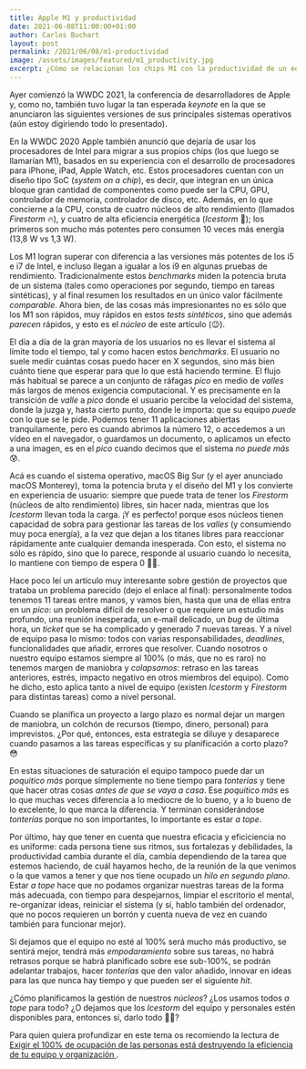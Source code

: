 ```yaml
---
title: Apple M1 y productividad
date: 2021-06-08T11:00:00+01:00
author: Carlos Buchart
layout: post
permalink: /2021/06/08/m1-productividad
image: /assets/images/featured/m1_productivity.jpg
excerpt: ¿Cómo se relacionan los chips M1 con la productividad de un equipo?
---
```

Ayer comienzó la WWDC 2021, la conferencia de desarrolladores de Apple y, como no, también tuvo lugar la tan esperada _keynote_ en la que se anunciaron las siguientes versiones de sus principales sistemas operativos (aún estoy digiriendo todo lo presentado).

En la WWDC 2020 Apple también anunció que dejaría de usar los procesadores de Intel para migrar a sus propios chips (los que luego se llamarían M1), basados en su experiencia con el desarrollo de procesadores para iPhone, iPad, Apple Watch, etc. Estos procesadores cuentan con un diseño tipo SoC (_system on a chip_), es decir, que integran en un única bloque gran cantidad de componentes como puede ser la CPU, GPU, controlador de memoria, controlador de disco, etc. Además, en lo que concierne a la CPU, consta de cuatro núcleos de alto rendimiento (llamados _Firestorm_ 🔥), y cuatro de alta eficiencia energética (_Icestorm_ 🧊); los primeros son mucho más potentes pero consumen 10 veces más energía (13,8 W vs 1,3 W).

Los M1 logran superar con diferencia a las versiones más potentes de los i5 e i7 de Intel, e incluso llegan a igualar a los i9 en algunas pruebas de rendimiento. Tradicionalmente estos _benchmarks_ miden la potencia bruta de un sistema (tales como operaciones por segundo, tiempo en tareas sintéticas), y al final resumen los resultados en un único valor fácilmente _comparable_. Ahora bien, de las cosas más impresionantes no es sólo que los M1 son rápidos, muy rápidos en estos _tests sintéticos_, sino que además _parecen_ rápidos, y esto es el _núcleo_ de este artículo (😉).

El día a día de la gran mayoría de los usuarios no es llevar el sistema al límite todo el tiempo, tal y como hacen estos _benchmarks_. El usuario no suele medir cuántas cosas puedo hacer en X segundos, sino más bien cuánto tiene que esperar para que lo que está haciendo termine. El flujo más habitual se parece a un conjunto de ráfagas _pico_ en medio de _valles_ más largos de menos exigencia computacional. Y es precisamente en la transición de _valle_ a _pico_ donde el usuario percibe la velocidad del sistema, donde la juzga y, hasta cierto punto, donde le importa: que su equipo _puede_ con lo que se le pide. Podemos tener 11 aplicaciones abiertas tranquilamente, pero es cuando abrimos la número 12, o accedemos a un vídeo en el navegador, o guardamos un documento, o aplicamos un efecto a una imagen, es en el _pico_ cuando decimos que el sistema _no puede más_ 😰.

Acá es cuando el sistema operativo, macOS Big Sur (y el ayer anunciado macOS Monterey), toma la potencia bruta y el diseño del M1 y los convierte en experiencia de usuario: siempre que puede trata de tener los _Firestorm_ (núcleos de alto rendimiento) libres, sin hacer nada, mientras que los _Icestorm_ llevan toda la carga. ¡Y es perfecto! porque esos núcleos tienen capacidad de sobra para gestionar las tareas de los _valles_ (y consumiendo muy poca energía), a la vez que dejan a los titanes libres para reaccionar rápidamente ante cualquier demanda inesperada. Con esto, el sistema no sólo es rápido, sino que lo parece, responde al usuario cuando lo necesita, lo mantiene con tiempo de espera 0 👍🏼.

Hace poco leí un artículo muy interesante sobre gestión de proyectos que trataba un problema parecido (dejo el enlace al final): personalmente todos tenemos 11 tareas entre manos, y vamos bien, hasta que una de ellas entra en un _pico_: un problema difícil de resolver o que requiere un estudio más profundo, una reunión inesperada, un e-mail delicado, un _bug_ de última hora, un _ticket_ que se ha complicado y generado 7 nuevas tareas. Y a nivel de equipo pasa lo mismo: todos con varias responsabilidades, _deadlines_, funcionalidades que añadir, errores que resolver. Cuando nosotros o nuestro equipo estamos siempre al 100% (o más, que no es raro) no tenemos margen de maniobra y _colapsamos_: retraso en las tareas anteriores, estrés, impacto negativo en otros miembros del equipo). Como he dicho, esto aplica tanto a nivel de equipo (existen _Icestorm_ y _Firestorm_ para distintas tareas) como a nivel personal.

Cuando se planifica un proyecto a largo plazo es normal dejar un margen de maniobra, un colchón de recursos (tiempo, dinero, personal) para imprevistos. ¿Por qué, entonces, esta estrategia se diluye y desaparece cuando pasamos a las tareas específicas y su planificación a corto plazo? 😳

En estas situaciones de saturación el equipo tampoco puede dar un _poquitico más_ porque simplemente no tiene tiempo para _tonterías_ y tiene que hacer otras cosas _antes de que se vaya a casa_. Ese _poquitico más_ es lo que muchas veces diferencia a lo mediocre de lo bueno, y a lo bueno de lo excelente, lo que marca la diferencia. Y terminan considerándose _tonterías_ porque no son importantes, lo importante es estar _a tope_.

Por último, hay que tener en cuenta que nuestra eficacia y eficiciencia no es uniforme: cada persona tiene sus ritmos, sus fortalezas y debilidades, la productividad cambia durante el día, cambia dependiendo de la tarea que estemos haciendo, de cuál hayamos hecho, de la reunión de la que venimos o la que vamos a tener y que nos tiene ocupado un _hilo en segundo plano_. Estar _a tope_ hace que no podamos organizar nuestras tareas de la forma más adecuada, con tiempo para despejarnos, limpiar el escritorio el mental, re-organizar ideas, reiniciar el sistema (y sí, hablo también del ordenador, que no pocos requieren un borrón y cuenta nueva de vez en cuando también para funcionar mejor).

Si dejamos que el equipo no esté al 100% será mucho más productivo, se sentirá mejor, tendrá más _empodaramiento_ sobre sus tareas, no habrá retrasos porque se habrá planificado sobre ese sub-100%, se podrán adelantar trabajos, hacer _tonterías_ que den valor añadido, innovar en ideas para las que nunca hay tiempo y que pueden ser el siguiente _hit_.

¿Cómo planificamos la gestión de nuestros _núcleos_? ¿Los usamos todos _a tope_ para todo? ¿O dejamos que los _Icestorm_ del equipo y personales estén disponibles para, entonces sí, darlo todo 💪🏼?

Para quien quiera profundizar en este tema os recomiendo la lectura de [Exigir el 100% de ocupación de las personas está destruyendo la eficiencia de tu equipo y organización
](http://www.lecciones-aprendidas.info/2020/12/de-coleccion-exigir-el-100-de-ocupacion.html).

